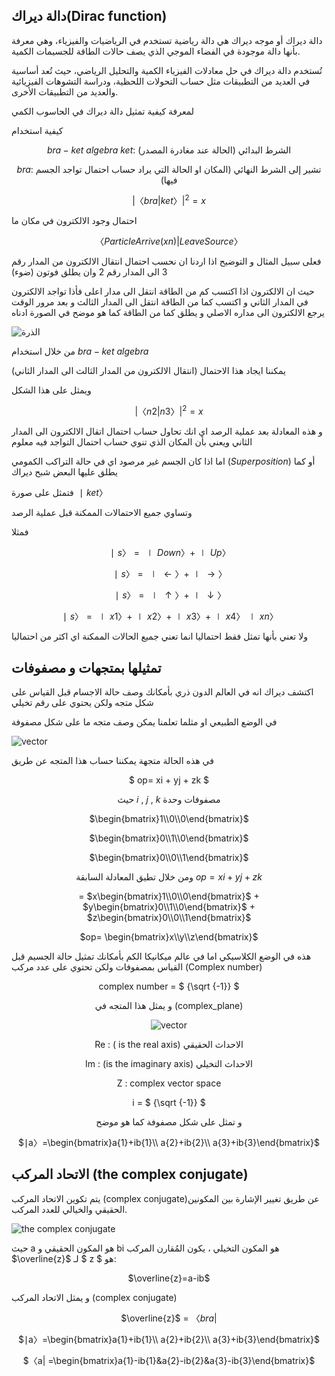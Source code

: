 
## دالة ديراك(Dirac function)


دالة ديراك أو موجه ديراك هي دالة رياضية تستخدم في الرياضيات والفيزياء، وهي معرفة بأنها دالة موجودة في الفضاء الموجي الذي يصف حالات الطاقة للجسيمات الكمية.

تُستخدم دالة ديراك في حل معادلات الفيزياء الكمية والتحليل الرياضي، حيث تُعد أساسية في العديد من التطبيقات مثل حساب التحولات اللحظية، ودراسة التشوهات الفيزيائية والعديد من التطبيقات الأخرى.

لمعرفة كيفية تمثيل دالة ديراك في الحاسوب الكمي


كيفية استخدام 

<div align="center">
 
$bra-ket$ $algebra$
$ket$:  الشرط البدائي (الحالة عند مغادرة المصدر)

$bra$: تشير إلى الشرط النهائي (المكان او الحالة التي يراد حساب احتمال تواجد الجسم فيها)

</div>


<div align="center">
 
 $|〈bra|ket〉|^{2}=x$
</div>
احتمال وجود الالكترون في مكان ما 

<div align="center">
 
 $〈Particle Arrive (xn) | Leave Source〉$
</div>


فعلى سبيل المثال و التوضيح اذا اردنا ان نحسب احتمال انتقال الالكترون من المدار رقم 3 الى المدار رقم 2 وان يطلق فوتون (ضوء) 

حيث ان الالكترون اذا اكتسب كم من الطاقة انتقل الى مدار اعلى فأذا تواجد الالكترون في المدار الثاني و اكتسب كما من الطاقة انتقل الى المدار الثالث و بعد مرور الوقت يرجع الالكترون الى مداره الاصلي و يطلق كما من الطاقة  كما هو موضح في الصورة ادناه 


![الذرة](~/images/atom.png)

من خلال استخدام $bra-ket$  $algebra$ 

يمكننا ايجاد هذا الاحتمال (انتقال الالكترون من المدار الثالث الى المدار الثاني) 

ويمثل على هذا الشكل
<div align="center">
 

$|〈n2|n3〉| ^{2} = x$
</div>
  و هذه المعادلة  بعد عملية الرصد اي انك تحاول حساب احتمال اتقال الالكترون الى المدار الثاني ويعني بأن المكان الذي تنوي حساب احتمال التواجد فيه معلوم 

  اما اذا كان الجسم غير مرصود اي في حالة التراكب الكمومي ($Superposition$) أو كما يطلق عليها البعض شبح ديراك 

  فتمثل على صورة 
$∣ket〉$

وتساوي جميع الاحتمالات الممكنة قبل عملية الرصد

فمثلا 

<div align="center">
 
$∣s〉=∣Down〉+∣Up〉$

$∣s〉=∣←〉+∣→〉$

$∣s〉=∣↑〉+∣↓〉$

$∣s〉= ∣x1〉+∣x2〉+∣x3〉+∣x4〉∣xn〉$
</div>
ولا تعني بأنها تمثل فقط احتماليا انما تعني جميع الحالات الممكنة اي اكثر من احتماليا 

## تمثيلها بمتجهات و مصفوفات 

 اكتشف ديراك انه في العالم الدون ذري بأمكانك وصف حالة الاجسام قبل القياس على شكل متجه ولكن يحتوي على رقم تخيلي   


في الوضع الطبيعي او مثلما تعلمنا يمكن وصف متجه ما على شكل مصفوفة  
 
 ![vector](~/images/vector2.png)

في هذه الحالة متجهة يمكننا حساب هذا المتجه عن طريق 

<div align="center">
 

$ op= xi + yj + zk  $ 

حيث $i$ , $j$ , $k$ مصفوفات وحدة 


<!--تحويل الصورة الى صيغة رياضية   اشقر -->


$\begin{bmatrix}1\\0\\0\end{bmatrix}$

$\begin{bmatrix}0\\1\\0\end{bmatrix}$

$\begin{bmatrix}0\\0\\1\end{bmatrix}$


ومن خلال تطيق المعادلة السابقة 
$op=xi+yj+zk$




$=$ $x\begin{bmatrix}1\\0\\0\end{bmatrix}$ $+$  $y\begin{bmatrix}0\\1\\0\end{bmatrix}$ $+$  $z\begin{bmatrix}0\\0\\1\end{bmatrix}$


 $op= \begin{bmatrix}x\\y\\z\end{bmatrix}$
</div>

هذه في الوضع الكلاسيكي اما في عالم ميكانيكا الكم بأمكانك تمثيل حالة الجسيم قبل القياس بمصفوفات ولكن تحتوي على عدد مركب (Complex number)   
 <div align="center">
 
complex number = $ {\sqrt {-1}} $

و يمثل هذا المتجه في (complex_plane) 

 ![vector](~/images/complex_plane.png)

 Re : ( is the real axis) الاحداث الحقيقي 

 Im : (is the imaginary axis) الاحداث التخيلي

 Z  : complex vector space 

 i = $ {\sqrt {-1}} $

و تمثل على شكل مصفوفة كما هو موضح

 $∣a〉=\begin{bmatrix}a{1}+ib{1}\\ a{2}+ib{2}\\ a{3}+ib{3}\end{bmatrix}$
</div>



## الاتحاد المركب (the  complex conjugate)

يتم تكوين الاتحاد المركب (complex conjugate)عن طريق تغيير الإشارة بين المكونين الحقيقي والخيالي للعدد المركب. 

 ![the  complex conjugate](~/images/Complex_conjugate.png)




حيث a هو المكون الحقيقي و bi هو المكون التخيلي ، يكون المُقارن المركب $\overline{z}$ لـ $ z $ هو:

 <div align="center">

$\overline{z}=a-ib$
</div>
و يمثل الاتحاد المركب (complex conjugate) 
 <div align="center">

$\overline{z}$ = $〈bra|$


$∣a〉=\begin{bmatrix}a{1}+ib{1}\\ a{2}+ib{2}\\ a{3}+ib{3}\end{bmatrix}$



$〈a| =\begin{bmatrix}a{1}-ib{1}&a{2}-ib{2}&a{3}-ib{3}\end{bmatrix}$
</div>
 

<!-- المراجع  -->
<!-- https://en.wikipedia.org/wiki/Bra%E2%80%93ket_notation -->
<!-- https://www.mathsisfun.com/physics/bra-ket-notation.html -->
<!-- https://www.youtube.com/watch?v=iXW_zc48uVA&list=PLAWgtgLrR_ZjkyQQoOjogOQCLDixpCX3I&index=37 -->

